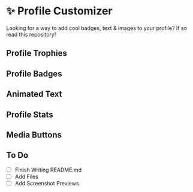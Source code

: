 # ✨ Profile Customizer
Looking for a way to add cool badges, text &amp; images to your profile? If so read this repository!

## Profile Trophies

## Profile Badges

## Animated Text

## Profile Stats

## Media Buttons

## To Do
- [ ] Finish Writing README.md
- [ ] Add Files
- [ ] Add Screenshot Previews
